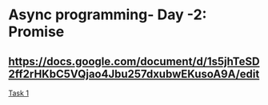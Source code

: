 # Async programming- Day -2: Promise


## **https://docs.google.com/document/d/1s5jhTeSD2ff2rHKbC5VQjao4Jbu257dxubwEKusoA9A/edit**
[Task 1](./style.css)       

